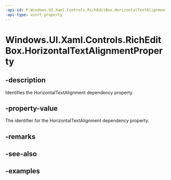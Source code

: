```yaml
---
-api-id: P:Windows.UI.Xaml.Controls.RichEditBox.HorizontalTextAlignmentProperty
-api-type: winrt property
---
```


<!-- Property syntax.
public DependencyProperty HorizontalTextAlignmentProperty { get; }
-->

# Windows.UI.Xaml.Controls.RichEditBox.HorizontalTextAlignmentProperty

## -description

Identifies the HorizontalTextAlignment dependency property.



## -property-value

The identifier for the HorizontalTextAlignment dependency property.

## -remarks

## -see-also

## -examples

